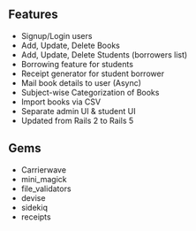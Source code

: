 Features
--------

- Signup/Login users
- Add, Update, Delete Books
- Add, Update, Delete Students (borrowers list)
- Borrowing feature for students
- Receipt generator for student borrower
- Mail book details to user (Async)
- Subject-wise Categorization of Books
- Import books via CSV
- Separate admin UI & student UI
- Updated from Rails 2 to Rails 5

Gems
----

- Carrierwave
- mini_magick
- file_validators
- devise
- sidekiq
- receipts
